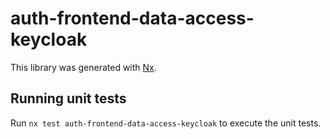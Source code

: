 # auth-frontend-data-access-keycloak

This library was generated with [Nx](https://nx.dev).

## Running unit tests

Run `nx test auth-frontend-data-access-keycloak` to execute the unit tests.
